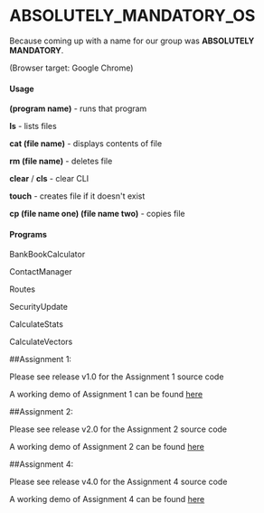 # ABSOLUTELY_MANDATORY_OS #
Because coming up with a name for our group was **ABSOLUTELY MANDATORY**.

(Browser target: Google Chrome)

#### Usage ####
**(program name)** - runs that program

**ls** - lists files

**cat (file name)** - displays contents of file

**rm (file name)** - deletes file

**clear** / **cls** - clear CLI

**touch** - creates file if it doesn't exist

**cp (file name one) (file name two)** - copies file 

#### Programs ####
BankBookCalculator

ContactManager

Routes

SecurityUpdate

CalculateStats

CalculateVectors


##Assignment 1:

Please see release v1.0 for the Assignment 1 source code 

A working demo of Assignment 1 can be found [here](http://iraleigh.github.io/ABSOLUTELY_MANDATORY_OS/assignment-one/)

##Assignment 2:

Please see release v2.0 for the Assignment 2 source code 

A working demo of Assignment 2 can be found [here](http://iraleigh.github.io/ABSOLUTELY_MANDATORY_OS/assignment-two/)

##Assignment 4:

Please see release v4.0 for the Assignment 4 source code 

A working demo of Assignment 4 can be found [here](http://iraleigh.github.io/ABSOLUTELY_MANDATORY_OS/assignment-four/)


